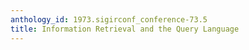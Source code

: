 ```yaml
---
anthology_id: 1973.sigirconf_conference-73.5
title: Information Retrieval and the Query Language
---
```

